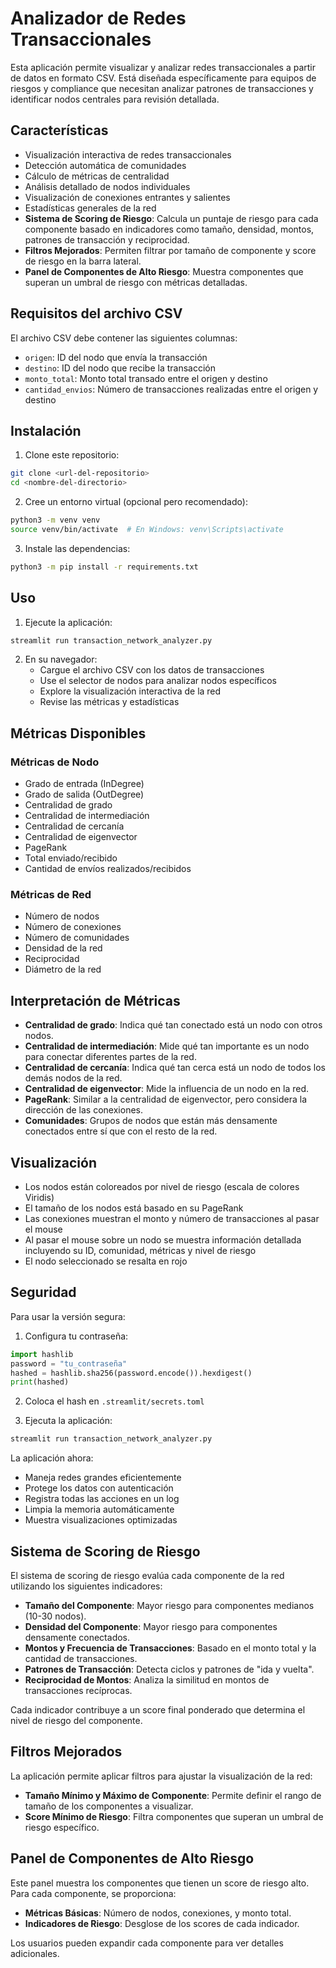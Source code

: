 # Analizador de Redes Transaccionales

Esta aplicación permite visualizar y analizar redes transaccionales a partir de datos en formato CSV. Está diseñada específicamente para equipos de riesgos y compliance que necesitan analizar patrones de transacciones y identificar nodos centrales para revisión detallada.

## Características

- Visualización interactiva de redes transaccionales
- Detección automática de comunidades
- Cálculo de métricas de centralidad
- Análisis detallado de nodos individuales
- Visualización de conexiones entrantes y salientes
- Estadísticas generales de la red
- **Sistema de Scoring de Riesgo**: Calcula un puntaje de riesgo para cada componente basado en indicadores como tamaño, densidad, montos, patrones de transacción y reciprocidad.
- **Filtros Mejorados**: Permiten filtrar por tamaño de componente y score de riesgo en la barra lateral.
- **Panel de Componentes de Alto Riesgo**: Muestra componentes que superan un umbral de riesgo con métricas detalladas.

## Requisitos del archivo CSV

El archivo CSV debe contener las siguientes columnas:
- `origen`: ID del nodo que envía la transacción
- `destino`: ID del nodo que recibe la transacción
- `monto_total`: Monto total transado entre el origen y destino
- `cantidad_envios`: Número de transacciones realizadas entre el origen y destino

## Instalación

1. Clone este repositorio:
```bash
git clone <url-del-repositorio>
cd <nombre-del-directorio>
```

2. Cree un entorno virtual (opcional pero recomendado):
```bash
python3 -m venv venv
source venv/bin/activate  # En Windows: venv\Scripts\activate
```

3. Instale las dependencias:
```bash
python3 -m pip install -r requirements.txt
```

## Uso

1. Ejecute la aplicación:
```bash
streamlit run transaction_network_analyzer.py
```

2. En su navegador:
   - Cargue el archivo CSV con los datos de transacciones
   - Use el selector de nodos para analizar nodos específicos
   - Explore la visualización interactiva de la red
   - Revise las métricas y estadísticas

## Métricas Disponibles

### Métricas de Nodo
- Grado de entrada (InDegree)
- Grado de salida (OutDegree)
- Centralidad de grado
- Centralidad de intermediación
- Centralidad de cercanía
- Centralidad de eigenvector
- PageRank
- Total enviado/recibido
- Cantidad de envíos realizados/recibidos

### Métricas de Red
- Número de nodos
- Número de conexiones
- Número de comunidades
- Densidad de la red
- Reciprocidad
- Diámetro de la red

## Interpretación de Métricas

- **Centralidad de grado**: Indica qué tan conectado está un nodo con otros nodos.
- **Centralidad de intermediación**: Mide qué tan importante es un nodo para conectar diferentes partes de la red.
- **Centralidad de cercanía**: Indica qué tan cerca está un nodo de todos los demás nodos de la red.
- **Centralidad de eigenvector**: Mide la influencia de un nodo en la red.
- **PageRank**: Similar a la centralidad de eigenvector, pero considera la dirección de las conexiones.
- **Comunidades**: Grupos de nodos que están más densamente conectados entre sí que con el resto de la red.

## Visualización

- Los nodos están coloreados por nivel de riesgo (escala de colores Viridis)
- El tamaño de los nodos está basado en su PageRank
- Las conexiones muestran el monto y número de transacciones al pasar el mouse
- Al pasar el mouse sobre un nodo se muestra información detallada incluyendo su ID, comunidad, métricas y nivel de riesgo
- El nodo seleccionado se resalta en rojo

## Seguridad

Para usar la versión segura:

1. Configura tu contraseña:
```python
import hashlib
password = "tu_contraseña"
hashed = hashlib.sha256(password.encode()).hexdigest()
print(hashed)
```

2. Coloca el hash en `.streamlit/secrets.toml`

3. Ejecuta la aplicación:
```bash
streamlit run transaction_network_analyzer.py
```

La aplicación ahora:
- Maneja redes grandes eficientemente
- Protege los datos con autenticación
- Registra todas las acciones en un log
- Limpia la memoria automáticamente
- Muestra visualizaciones optimizadas

## Sistema de Scoring de Riesgo

El sistema de scoring de riesgo evalúa cada componente de la red utilizando los siguientes indicadores:
- **Tamaño del Componente**: Mayor riesgo para componentes medianos (10-30 nodos).
- **Densidad del Componente**: Mayor riesgo para componentes densamente conectados.
- **Montos y Frecuencia de Transacciones**: Basado en el monto total y la cantidad de transacciones.
- **Patrones de Transacción**: Detecta ciclos y patrones de "ida y vuelta".
- **Reciprocidad de Montos**: Analiza la similitud en montos de transacciones recíprocas.

Cada indicador contribuye a un score final ponderado que determina el nivel de riesgo del componente.

## Filtros Mejorados

La aplicación permite aplicar filtros para ajustar la visualización de la red:
- **Tamaño Mínimo y Máximo de Componente**: Permite definir el rango de tamaño de los componentes a visualizar.
- **Score Mínimo de Riesgo**: Filtra componentes que superan un umbral de riesgo específico.

## Panel de Componentes de Alto Riesgo

Este panel muestra los componentes que tienen un score de riesgo alto. Para cada componente, se proporciona:
- **Métricas Básicas**: Número de nodos, conexiones, y monto total.
- **Indicadores de Riesgo**: Desglose de los scores de cada indicador.

Los usuarios pueden expandir cada componente para ver detalles adicionales.